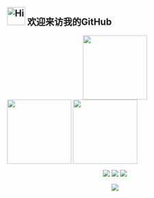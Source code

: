 <h2><img src="src/assert/hellokittydance.gif" alt="Hi" width="42" /> 欢迎来访我的GitHub </h2>
<div align="center"> <img height="150px" src="https://github-readme-stats.vercel.app/api?username=jxxxxxgl&hide_title=true&hide_border=true&show_icons=trueline_height=21&text_color=000&icon_color=000&bg_color=0,ea6161,ffc64d,fffc4d,52fa5a&theme=graywhite" /> </div>
<img height=150 align="center" src="https://github-readme-stats.vercel.app/api/top-langs?username=jxxxxxgl&layout=compact&langs_count=8&card_width=320" />
<img height=150 align="center" src="https://github-readme-stats.vercel.app/api/top-langs/?username=jxxxxxgl&count_private=true&hide_title=true&hide_border=true&layout=compact&langs_count=6&text_color=000&icon_color=fff&bg_color=0,52fa5a,4dfcff,c64dff&theme=graywhite" />
<p align="center"> <img src="https://img.shields.io/badge/-python-E34F26?style=flat-square&logo=python&logoColor=white" /> <img src="https://img.shields.io/badge/-Go-1572B6?style=flat-square&logo=Go" /> <img src="https://img.shields.io/badge/-Rust-oringe?style=flat-square&logo=Rust" /> </p>

<div align="center"> <img src="https://github-readme-activity-graph.vercel.app/graph?username=jxxxxxgl&theme=dracula" /> </div>
